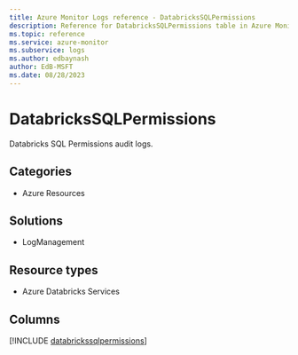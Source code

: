 ```yaml
---
title: Azure Monitor Logs reference - DatabricksSQLPermissions
description: Reference for DatabricksSQLPermissions table in Azure Monitor Logs.
ms.topic: reference
ms.service: azure-monitor
ms.subservice: logs
ms.author: edbaynash
author: EdB-MSFT
ms.date: 08/28/2023
---
```


# DatabricksSQLPermissions

Databricks SQL Permissions audit logs.

## Categories

- Azure Resources
## Solutions

- LogManagement
## Resource types

- Azure Databricks Services

            


## Columns
  
[!INCLUDE [databrickssqlpermissions](../includes/databrickssqlpermissions-include.md)]
